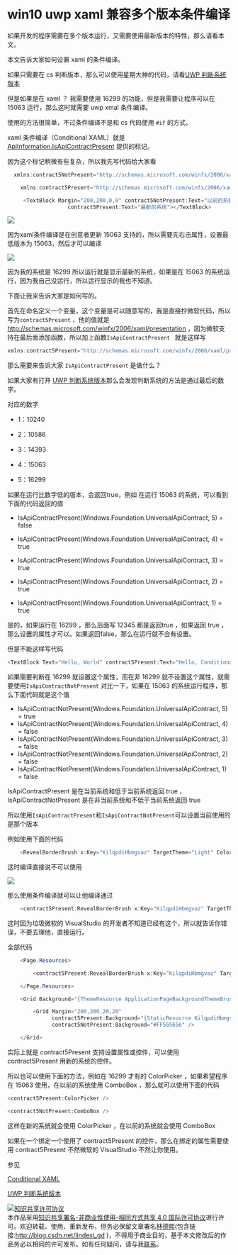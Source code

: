 # win10 uwp xaml 兼容多个版本条件编译

如果开发的程序需要在多个版本运行，又需要使用最新版本的特性，那么请看本文。

本文告诉大家如何设置 xaml 的条件编译。

<!--more-->
<!-- csdn -->

如果只需要在 cs 判断版本，那么可以使用星期大神的代码，请看[UWP 判断系统版本](http://www.cnblogs.com/hupo376787/p/7766139.html )

但是如果是在 xaml ？ 我需要使用 16299 的功能，但是我需要让程序可以在 15063 运行，那么这时就需要 uwp xmal 条件编译。

使用的方法很简单，不过条件编译不是和 cs 代码使用 `#if` 的方式。

xaml 条件编译（Conditional XAML）就是 [ApiInformation.IsApiContractPresent](https://docs.microsoft.com/en-us/uwp/api/windows.foundation.metadata.apiinformation#Windows_Foundation_Metadata_ApiInformation_IsApiContractPresent_System_String_System_UInt16_ ) 提供的标记。

因为这个标记稍微有些复杂，所以我先写代码给大家看

```csharp
  xmlns:contract5NotPresent="http://schemas.microsoft.com/winfx/2006/xaml/presentation?IsApiContractNotPresent(Windows.Foundation.UniversalApiContract,5)"

    xmlns:contract5Present="http://schemas.microsoft.com/winfx/2006/xaml/presentation?IsApiContractPresent(Windows.Foundation.UniversalApiContract,5)"

     <TextBlock Margin="200,200,0,0" contract5NotPresent:Text="以前的系统"
                   contract5Present:Text="最新的系统"></TextBlock>
```

![](http://7xqpl8.com1.z0.glb.clouddn.com/65fb6078-c169-4ce3-cdd9-e35752d07be0%2F2018318154646.jpg)

因为xaml条件编译是在创意者更新 15063 支持的，所以需要先右击属性，设置最低版本为 15063，然后才可以编译

![](http://7xqpl8.com1.z0.glb.clouddn.com/65fb6078-c169-4ce3-cdd9-e35752d07be0%2F2018318154958.jpg)

因为我的系统是 16299 所以运行就是显示最新的系统，如果是在 15063 的系统运行，因为我自己没运行，所以运行显示的我也不知道。

下面让我来告诉大家是如何写的。

首先在命名定义一个变量，这个变量是可以随意写的，我是直接抄微软代码，所以写为`contract5Present` ，他的值就是 http://schemas.microsoft.com/winfx/2006/xaml/presentation ，因为微软支持在最后面添加函数，所以加上函数`IsApiContractPresent ` 就是这样写

```csharp
xmlns:contract5Present="http://schemas.microsoft.com/winfx/2006/xaml/presentation?IsApiContractPresent(Windows.Foundation.UniversalApiContract,5)"
```

那么需要来告诉大家 `IsApiContractPresent` 是做什么？

如果大家有打开 [UWP 判断系统版本](http://www.cnblogs.com/hupo376787/p/7766139.html )那么会发现判断系统的方法是通过最后的数字。

对应的数字

- 1：10240

- 2：10586

- 3：14393

- 4：15063

- 5：16299

如果在运行比数字低的版本，会返回true，例如 在运行 15063 的系统，可以看到下面的代码返回的值

 - IsApiContractPresent(Windows.Foundation.UniversalApiContract, 5) = false

 - IsApiContractPresent(Windows.Foundation.UniversalApiContract, 4) = true

 - IsApiContractPresent(Windows.Foundation.UniversalApiContract, 3) = true

 - IsApiContractPresent(Windows.Foundation.UniversalApiContract, 2) = true

 - IsApiContractPresent(Windows.Foundation.UniversalApiContract, 1) = true

是的，如果运行在 16299 ，那么后面写  12345 都是返回true ，如果返回 true ，那么设置的属性才可以。如果返回false，那么在运行就不会有设置。

但是不能这样写代码

```csharp
<TextBlock Text="Hello, World" contract5Present:Text="Hello, Conditional XAML"/>
```

如果需要判断在 16299 就设置这个属性，而在非 16299 就不设置这个属性，就需要使用`IsApiContractNotPresent` 对比一下，如果在 15063 的系统运行程序，那么下面代码就是这个值

 - IsApiContractNotPresent(Windows.Foundation.UniversalApiContract, 5) = true
 - IsApiContractNotPresent(Windows.Foundation.UniversalApiContract, 4) = false
 - IsApiContractNotPresent(Windows.Foundation.UniversalApiContract, 3) = false
 - IsApiContractNotPresent(Windows.Foundation.UniversalApiContract, 2) = false
 - IsApiContractNotPresent(Windows.Foundation.UniversalApiContract, 1) = false

IsApiContractPresent 是在当前系统和低于当前系统返回 true ，IsApiContractNotPresent 是在非当前系统和不低于当前系统返回 true 

所以使用`IsApiContractPresent`和`IsApiContractNotPresent`可以设置当前使用的是那个版本

例如使用下面的代码

```csharp
    <RevealBorderBrush x:Key="KilqpdiHbmgvaz" TargetTheme="Light" Color="#08000000" FallbackColor="{ThemeResource SystemAccentColor}"/>
```

这时编译直接说不可以使用

![](http://7xqpl8.com1.z0.glb.clouddn.com/65fb6078-c169-4ce3-cdd9-e35752d07be0%2F201831816240.jpg)

那么使用条件编译就可以让他编译通过

```csharp
    <contract5Present:RevealBorderBrush x:Key="KilqpdiHbmgvaz" TargetTheme="Light" Color="#08000000" FallbackColor="{ThemeResource SystemAccentColor}"/>
```

这时因为垃圾微软的 VisualStudio 的开发者不知道已经有这个，所以就告诉你错误，不要去理他，直接运行。

全部代码

```csharp
    <Page.Resources>

        <contract5Present:RevealBorderBrush x:Key="KilqpdiHbmgvaz" TargetTheme="Light" Color="#08000000" FallbackColor="{ThemeResource SystemAccentColor}" />

    </Page.Resources>

    <Grid Background="{ThemeResource ApplicationPageBackgroundThemeBrush}">

        <Grid Margin="200,200,20,20"
              contract5Present:Background="{StaticResource KilqpdiHbmgvaz}"
              contract5NotPresent:Background="#FF565656" />

    </Grid>
```

实际上就是 contract5Present 支持设置属性或控件，可以使用 contract5Present 用新的系统的控件。

所以也可以使用下面的方法，例如在 16299 才有的 ColorPicker ，如果希望程序在 15063 使用，在以前的系统使用 ComboBox ，那么就可以使用下面的代码

```csharp
<contract5Present:ColorPicker />

<contract5NotPresent:ComboBox />
```

这样在新的系统就会使用 ColorPicker ，在以前的系统就会使用 ComboBox

如果在一个绑定一个使用了 contract5Present 的控件，那么在绑定的属性需要使用 contract5Present 不然微软的 VisualStudio 不然让你使用。

参见

[Conditional XAML](https://docs.microsoft.com/en-us/windows/uwp/debug-test-perf/conditional-xaml )

[UWP 判断系统版本](http://www.cnblogs.com/hupo376787/p/7766139.html )

<a rel="license" href="http://creativecommons.org/licenses/by-nc-sa/4.0/"><img alt="知识共享许可协议" style="border-width:0" src="https://licensebuttons.net/l/by-nc-sa/4.0/88x31.png" /></a><br />本作品采用<a rel="license" href="http://creativecommons.org/licenses/by-nc-sa/4.0/">知识共享署名-非商业性使用-相同方式共享 4.0 国际许可协议</a>进行许可。欢迎转载、使用、重新发布，但务必保留文章署名[林德熙](http://blog.csdn.net/lindexi_gd)(包含链接:http://blog.csdn.net/lindexi_gd )，不得用于商业目的，基于本文修改后的作品务必以相同的许可发布。如有任何疑问，请与我[联系](mailto:lindexi_gd@163.com)。

